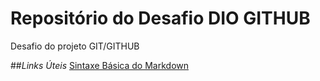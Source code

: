 # Repositório do Desafio DIO GITHUB
Desafio do projeto GIT/GITHUB

##_Links Úteis_
[Sintaxe Básica do Markdown](https://markdown.net.br/sintaxe-basica/)
